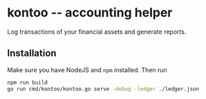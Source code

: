 # kontoo -- accounting helper

Log transactions of your financial assets and generate reports.

## Installation

Make sure you have NodeJS and `npm` installed. Then run

```bash
npm run build
go run cmd/kontoo/kontoo.go serve -debug -ledger ./ledger.json
```
